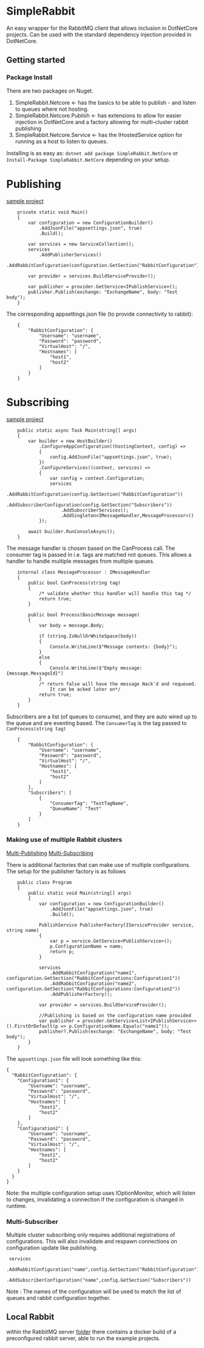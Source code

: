 # SimpleRabbit

An easy wrapper for the RabbitMQ client that allows inclusion in DotNetCore projects. Can be used with the standard dependency injection provided in DotNetCore.

## Getting started

### Package Install

There are two packages on Nuget.

1. SimpleRabbit.Netcore <- has the basics to be able to publish - and listen to queues where not hosting.
2. SimpleRabbit.Netcore.Publish <- has extensions to allow for easier injection in DotNetCore and a factory allowing for multi-cluster rabbit publishing
3. SimpleRabbit.Netcore.Service <- has the IHostedService option for running as a host to listen to queues.

Installing is as easy as: `dotnet add package SimpleRabbit.NetCore` or `Install-Package SimpleRabbit.NetCore` depending on your setup.

# Publishing

[sample project](Examples/Publisher)

```
    private static void Main()
    {
        var configuration = new ConfigurationBuilder()
            .AddJsonFile("appsettings.json", true)
            .Build();

        var services = new ServiceCollection();
        services
            .AddPublisherServices()
            .AddRabbitConfiguration(configuration.GetSection("RabbitConfiguration"))

        var provider = services.BuildServiceProvider();

        var publisher = provider.GetService<IPublishService>();
        publisher.Publish(exchange: "ExchangeName", body: "Test body");
    }
```

The corresponding appsettings.json file (to provide connectivity to rabbit):

```
    {
        "RabbitConfiguration": {
            "Username": "username",
            "Password": "password",
            "VirtualHost": "/",
            "Hostnames": [
                "host1",
                "host2"
            ]
        }
    }
```

# Subscribing

[sample project](Examples/Subscriber.Service)

```
    public static async Task Main(string[] args)
    {
        var builder = new HostBuilder()
            .ConfigureAppConfiguration((hostingContext, config) =>
            {
                config.AddJsonFile("appsettings.json", true);
            })
            .ConfigureServices((context, services) =>
            {
                var config = context.Configuration;
                services
                    .AddRabbitConfiguration(config.GetSection("RabbitConfiguration"))
                    .AddSubscriberConfiguration(config.GetSection("Subscribers"))
                    .AddSubscriberServices();
                    .AddSingleton<IMessageHandler,MessageProcessor>()
            });

        await builder.RunConsoleAsync();
    }
```

The message handler is chosen based on the CanProcess call. The consumer tag is passed in i.e. tags are matched not queues. This allows a handler to handle multiple messages from multiple queues.

```
    internal class MessageProcessor : IMessageHandler
    {
        public bool CanProcess(string tag)
        {
            /* validate whether this handler will handle this tag */
            return true;
        }

        public bool Process(BasicMessage message)
        {
            var body = message.Body;

            if (string.IsNullOrWhiteSpace(body))
            {
                Console.WriteLine($"Message contents: {body}");
            }
            else
            {
                Console.WriteLine($"Empty message: {message.MessageId}")
            }
            /* return false will have the message Nack'd and requeued.
                It can be acked later on*/
            return true;
        }
    }
```

Subscribers are a list (of queues to consume), and they are auto wired up to the queue and are eventing based. The `ConsumerTag` is the tag passed to `CanProcess(string tag)`

```
    {
        "RabbitConfiguration": {
            "Username": "username",
            "Password": "password",
            "VirtualHost": "/",
            "Hostnames": [
                "host1",
                "host2"
            ]
        },
        "Subscribers": [
            {
                "ConsumerTag": "TestTagName",
                "QueueName": "Test"
            }
        ]
    }
```

### Making use of multiple Rabbit clusters

[Multi-Publishing](Examples/Multi-Publisher)
[Multi-Subscribing](Examples/Multi-Subscriber.Service)

There is additional factories that can make use of multiple configurations. The setup for the publisher factory is as follows

```
    public class Program
    {
        public static void Main(string[] args)
        {
            var configuration = new ConfigurationBuilder()
                .AddJsonFile("appsettings.json", true)
                .Build();

            PublishService PublisherFactory(IServiceProvider service, string name)
            {
                var p = service.GetService<PublishService>();
                p.ConfigurationName = name;
                return p;
            }

            services
                .AddRabbitConfiguration("name1", configuration.GetSection("RabbitConfigurations:Configuration1"))
                .AddRabbitConfiguration("name2", configuration.GetSection("RabbitConfigurations:Configuration2"))
                .AddPublisherFactory();

            var provider = services.BuildServiceProvider();

            //Publishing is based on the configuration name provided
            var publisher = provider.GetService<List<IPublishService>>().FirstOrDefault(p => p.ConfigurationName.Equals("name1"));
            publisher?.Publish(exchange: "ExchangeName", body: "Test body");
        }
    }
```

The `appsettings.json` file will look something like this:

```
{
  "RabbitConfiguration": {
    "Configuration1": {
        "Username": "username",
        "Password": "password",
        "VirtualHost": "/",
        "Hostnames": [
            "host1",
            "host2"
        ]
    },
    "Configuration2": {
        "Username": "username",
        "Password": "password",
        "VirtualHost": "/",
        "Hostnames": [
            "host1",
            "host2"
        ]
    }
  }
}
```

Note: the multiple configuration setup uses IOptionMonitor, which will listen to changes, invalidating a connection if the configuration is changed in runtime.

### Multi-Subscriber

Multiple cluster subscribing only requires additional registrations of configurations. This will also invalidate and respawn connections on configuration update like publishing.

```
 services
    .AddRabbitConfiguration("name",config.GetSection("RabbitConfiguration"))
    .AddSubscriberConfiguration("name",config.GetSection("Subscribers"))
```

Note : The names of the configuration will be used to match the list of queues and rabbit configuration together.

## Local Rabbit

within the RabbitMQ server [folder](RabbitMQ%20server) there contains a docker build of a preconfigured rabbit server, able to run the example projects.
